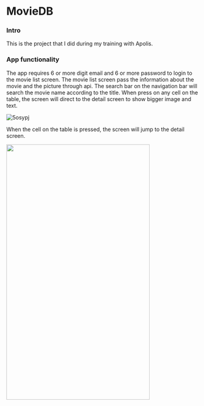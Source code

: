 # MovieDB
### Intro
This is the project that I did during my training with Apolis.
### App functionality 
The app requires 6 or more digit email and 6 or more password to login to the movie list screen. The movie list screen pass the information about the movie and the picture through api. The search bar on the navigation bar will search the movie name according to the title. When press on any cell on the table, the screen will direct to the detail screen to show bigger image and text.


![5osypj](https://user-images.githubusercontent.com/48537124/135490600-f9876800-ff44-45e7-8356-92f04d895109.gif)


When the cell on the table is pressed, the screen will jump to the detail screen.


<img src="https://i.postimg.cc/G2bjTs00/Simulator-Screen-Shot-i-Phone-11-2021-09-30-at-11-48-25.png" width="375" height="667">
